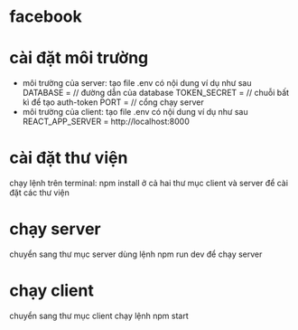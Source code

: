 # facebook

# cài đặt môi trường 
- môi trường của server: tạo file .env có nội dung ví dụ như sau
      DATABASE =  // đường dẫn của database
      TOKEN_SECRET = // chuỗi bất kì để tạo auth-token 
      PORT = // cổng chạy server
- môi trường của client: tạo file .env có nội dung ví dụ như sau
      REACT_APP_SERVER = http://localhost:8000

# cài đặt thư viện
chạy lệnh trên terminal: npm install ở cả hai thư mục client và server để cài đặt các thư viện

# chạy server
chuyển sang thư mục server
dùng lệnh npm run dev để chạy server

# chạy client
chuyển sang thư mục client
chạy lệnh npm start

